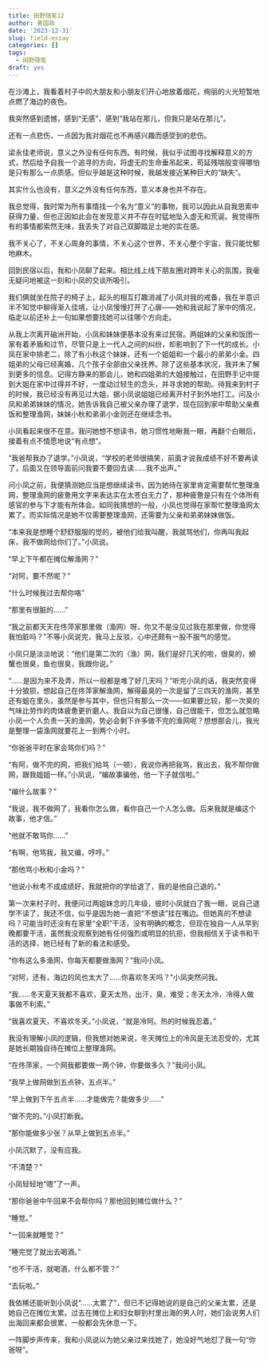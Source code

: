 ```yaml
---
title: 田野随笔12
author: 黄国政
date: '2023-12-31'
slug: field-essay
categories: []
tags:
  - 田野随笔
draft: yes
---
```


在沙滩上，我看着村子中的大朋友和小朋友们开心地放着烟花，绚丽的火光短暂地点燃了海边的夜色。

我突然感到遗憾，感到“无感”，感到“我站在那儿，但我只是站在那儿”。

还有一点悲伤，一点因为我对烟花也不再感兴趣而感受到的悲伤。

梁永佳老师说，意义之外没有任何东西。有时候，我似乎试图寻找解释意义的方式，然后给予自我一个追寻的方向，将虚无的生命垂吊起来，苟延残喘般变得哪怕是只有那么一点质感。但似乎越是这种时候，我越发接近某种巨大的“缺失”。

其实什么也没有，意义之外没有任何东西，意义本身也并不存在。

我总觉得，我时常为所有事情找一个名为“意义”的事物，我可以因此从自我思索中获得力量，但也正因如此会在发现意义并不存在时猛地坠入虚无和荒诞。我觉得所有的事情都索然无味，我丢失了对自己双脚踏足土地的实在感。

我不关心了，不关心周身的事情，不关心这个世界，不关心整个宇宙，我只能忧郁地麻木。

回到民宿以后，我和小凤聊了起来。相比线上线下朋友圈对跨年关心的氛围，我毫无疑问地被这一刻和小凤的交谈所吸引。

我们俩就坐在院子的椅子上，起头的相互打趣消减了小凤对我的戒备，我在半意识半不知觉中聊得渐入佳境，让小凤慢慢打开了心扉——她和我说起了家中的情况，临走以前还补上一句如果想要找她可以往哪个方向走。

从我上次离开硇洲开始，小凤和妹妹便基本没有来过民宿。两姐妹的父亲和饭团一家有着矛盾和过节，尽管只是上一代人之间的纠纷，却影响到了下一代的成长。小凤在家中排老二，除了有小秋这个妹妹，还有一个姐姐和一个最小的弟弟小金。四姐弟的父母已经离婚，几个孩子全部由父亲抚养。除了这些基本状况，我并未了解到更多的信息。记得方静来的那会儿，她和四姐弟的大姐接触过，在田野手记中提到大姐在家中过得并不好，一度动过轻生的念头，并寻求她的帮助。待我来到村子的时候，我已经没有再见过大姐，据小凤说姐姐已经离开村子到外地打工。问及小凤和弟弟妹妹的情况，她告诉我自己被父亲办理了退学，现在回到家中帮助父亲煮饭和整理渔网，妹妹小秋和弟弟小金则还在继续念书。

小凤看起来很不在意。我问她想不想读书，她习惯性地瞅我一眼，再翻个白眼后，接着有点不情愿地说“有点想”。

“我爸帮我办了退学。”小凤说，“学校的老师很搞笑，前面才说我成绩不好不要再读了，后面又在领导面前问我要不要回去读……我不出声。”

问小凤之前，我便猜测她应当是想继续读书，因为她待在家里肯定需要帮忙整理渔网，整理渔网的疲惫用文字来表达实在太苍白无力了，那种疲惫是只有在个体所有感官的参与下才能有所体会。如同我猜想的一般，小凤也觉得在家帮忙整理渔网太累了。而实际情况是她不仅需要整理渔网，还需要为父亲和弟弟妹妹做饭。

“本来我是想睡个舒舒服服的觉的，被他们给我叫醒，我就骂他们，你再叫我起床，我不做网给你们了。”小凤说。

“早上下午都在摊位解渔网？”

“对阿，要不然呢？”

“什么时候我过去帮你咯”

“那里有很脏的……”

“我之前都天天在佟萍家那里做（渔网）呀，你又不是没见过我在那里做，你觉得我怕脏吗？”不等小凤说完，我马上反驳，心中还颇有一股不服气的感觉。

小凤只是淡淡地说：“他们是第二次的（渔）网，我们是好几天的啦，很臭的，螃蟹也很臭，鱼也很臭，我跟你说。”

“……是因为来不及弄，所以一般都是堆了好几天吗？”听完小凤的话，我突然变得十分狼狈，想起自己在佟萍家解渔网，解得最臭的一次是留了三四天的渔网，甚至还有蛆在里头，虽然是参与其中，但也只有那么一次——如果要比较，那一次臭的气味比劳作的肉体疲惫更折磨人。我自以为自己很懂，自己很能干，但怎么就忽略小凤一个人负责一天的渔网，势必会剩下许多做不完的渔网呢？想想那会儿，我光是整理一袋渔网就要花上一到两个小时。

“你爸爸平时在家会骂你们吗？”

“有阿，做不完的网，把我们给骂（一顿），我说你再把我骂，我出去，我不帮你做网，跟我姐姐一样。”小凤说，“编故事骗他，他一下子就信啦。”

“编什么故事？”

“我说，我不做网了，我看你怎么做，看你自己一个人怎么做。后来我就是编这个故事，他才信。”

“他就不敢骂你……”

“有啊，他骂我，我又编，哼哼。”

“那他骂小秋和小金吗？”

“他说小秋考不成成绩好，我就把你的学给退了，我的是他自己退的。”

第一次来村子时，我便问过两姐妹念的几年级，彼时小凤就白了我一眼，说自己退学不读了，我还不信，似乎是因为她一直把“不想读”挂在嘴边。但她真的不想读吗？可能当时还没有在家里“全职”干活，没有明确的概念，但现在独自一人从早到晚都要干活，虽然我没观察到她有任何强烈或明显的抗拒，但我相信关于读书和干活的选择，她已经有了新的看法和感受。

“你有这么多渔网，你每天都要做渔网？”我问小凤。

“对阿，还有，海边的风也太大了……你喜欢冬天吗？”小凤突然问我。

“我……冬天夏天我都不喜欢，夏天太热，出汗，臭，难受；冬天太冷，冷得人做事做不利索。”

“我喜欢夏天，不喜欢冬天。”小凤说，“就是冷阿。热的时候我忍着。”

我没有理解小凤的逻辑，但我想对她来说，冬天摊位上的冷风是无法忍受的，尤其是她长期独自待在摊位上整理渔网。

“在佟萍家，一个网我都要做一两个钟，你要做多久？”我问小凤。

“我早上做网做到五点钟，五点半。”

“早上做到下午五点半……才能做完？能做多少……”

“做不完的。”小凤打断我。

“那你能做多少张？从早上做到五点半。”

小凤沉默了，没有应我。

“不清楚？”

小凤轻轻地“嗯”了一声。

“那你爸爸中午回来不会帮你吗？那他回到摊位做什么？”

“睡觉。”

“一回来就睡觉？”

“睡完觉了就出去喝酒。”

“也不干活，就喝酒，什么都不管？”

“去玩啦。”

我依稀还能听到小凤说“……太累了”，但已不记得她说的是自己的父亲太累，还是她自己在摊位太累。过去在摊位上和妇女聊到村里出海的男人时，她们会说男人们出海回来都会很累，一般都会先休息一下。

一阵脚步声传来，我和小凤说以为她父亲过来找她了，她没好气地怼了我一句“你爸呀”。